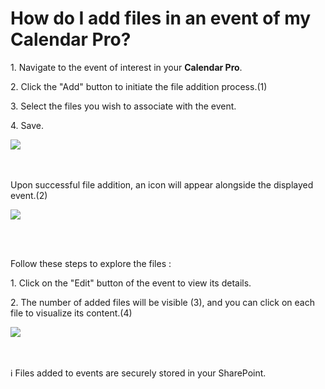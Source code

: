 # How do I add files in an event of my Calendar Pro?

<p class="no-margin">1. Navigate to the event of interest in your <b>Calendar Pro</b>.</p>
<p class="no-margin"></p>
<p class="no-margin">2.	Click the "Add" button to initiate the file addition process.(1)</p>
<p class="no-margin"></p>
<p class="no-margin">3. Select the files you wish to associate with the event.</p>
<p class="no-margin"></p>
<p class="no-margin">4. Save.</p>
<p class="no-margin"></p>
<div class="intercom-container"><img src="/assets/img/teams-pro/adding-files-add.png"></div>
<br><br>
<p class="no-margin">Upon successful file addition, an icon will appear alongside the displayed event.(2)</p>
<p class="no-margin"></p>
<div class="intercom-container"><img src="/assets/img/teams-pro/adding-files-displayed-icon.png"></div>
<p class="no-margin"></p>
<br><br>
<p class="no-margin">Follow these steps to explore the files :</p>
<p class="no-margin"></p>
<p class="no-margin">1. Click on the "Edit" button of the event to view its details.</p>
<p class="no-margin"></p>
<p class="no-margin">2. The number of added files will be visible (3), and you can click on each file to visualize its content.(4)</p>
<p class="no-margin"></p>
<div class="intercom-container"><img src="/assets/img/teams-pro/addng-files-visualization.png"></div>
<br><br>
<p class="no-margin">ℹ️ Files added to events are securely stored in your SharePoint.</p>
<br>



<p class="no-margin"></p>

<Intercom />
<Hubspot />
<Clarity />
<GoogleAnalytics />